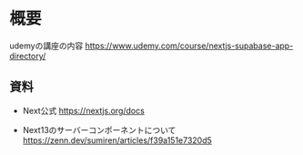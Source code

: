 # 概要
udemyの講座の内容
https://www.udemy.com/course/nextjs-supabase-app-directory/

## 資料
- Next公式
https://nextjs.org/docs

- Next13のサーバーコンポーネントについて
https://zenn.dev/sumiren/articles/f39a151e7320d5
